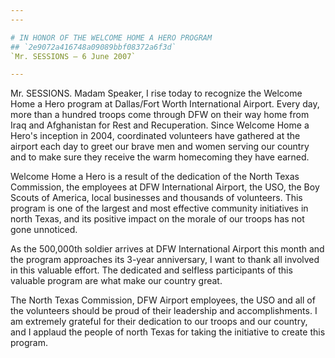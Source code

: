 ```yaml
---
---

# IN HONOR OF THE WELCOME HOME A HERO PROGRAM
## `2e9072a416748a09089bbf08372a6f3d`
`Mr. SESSIONS — 6 June 2007`

---
```



Mr. SESSIONS. Madam Speaker, I rise today to recognize the Welcome 
Home a Hero program at Dallas/Fort Worth International Airport. Every 
day, more than a hundred troops come through DFW on their way home from 
Iraq and Afghanistan for Rest and Recuperation. Since Welcome Home a 
Hero's inception in 2004, coordinated volunteers have gathered at the 
airport each day to greet our brave men and women serving our country 
and to make sure they receive the warm homecoming they have earned.

Welcome Home a Hero is a result of the dedication of the North Texas 
Commission, the employees at DFW International Airport, the USO, the 
Boy Scouts of America, local businesses and thousands of volunteers. 
This program is one of the largest and most effective community 
initiatives in north Texas, and its positive impact on the morale of 
our troops has not gone unnoticed.

As the 500,000th soldier arrives at DFW International Airport this 
month and the program approaches its 3-year anniversary, I want to 
thank all involved in this valuable effort. The dedicated and selfless 
participants of this valuable program are what make our country great.

The North Texas Commission, DFW Airport employees, the USO and all of 
the volunteers should be proud of their leadership and accomplishments. 
I am extremely grateful for their dedication to our troops and our 
country, and I applaud the people of north Texas for taking the 
initiative to create this program.
